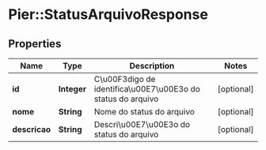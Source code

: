 # Pier::StatusArquivoResponse

## Properties
Name | Type | Description | Notes
------------ | ------------- | ------------- | -------------
**id** | **Integer** | C\u00F3digo de identifica\u00E7\u00E3o do status do arquivo | [optional] 
**nome** | **String** | Nome do status do arquivo | [optional] 
**descricao** | **String** | Descri\u00E7\u00E3o do status do arquivo | [optional] 


